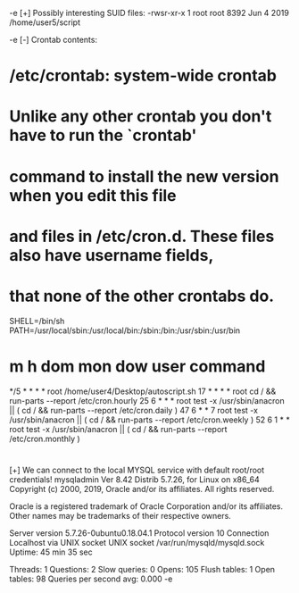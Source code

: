 -e [+] Possibly interesting SUID files:
-rwsr-xr-x 1 root root 8392 Jun  4  2019 /home/user5/script


-e [-] Crontab contents:
# /etc/crontab: system-wide crontab
# Unlike any other crontab you don't have to run the `crontab'
# command to install the new version when you edit this file
# and files in /etc/cron.d. These files also have username fields,
# that none of the other crontabs do.

SHELL=/bin/sh
PATH=/usr/local/sbin:/usr/local/bin:/sbin:/bin:/usr/sbin:/usr/bin

# m h dom mon dow user  command
*/5  *    * * * root    /home/user4/Desktop/autoscript.sh
17 *    * * *   root    cd / && run-parts --report /etc/cron.hourly
25 6    * * *   root    test -x /usr/sbin/anacron || ( cd / && run-parts --report /etc/cron.daily )
47 6    * * 7   root    test -x /usr/sbin/anacron || ( cd / && run-parts --report /etc/cron.weekly )
52 6    1 * *   root    test -x /usr/sbin/anacron || ( cd / && run-parts --report /etc/cron.monthly )
#

[+] We can connect to the local MYSQL service with default root/root credentials!
mysqladmin  Ver 8.42 Distrib 5.7.26, for Linux on x86_64
Copyright (c) 2000, 2019, Oracle and/or its affiliates. All rights reserved.

Oracle is a registered trademark of Oracle Corporation and/or its
affiliates. Other names may be trademarks of their respective
owners.

Server version          5.7.26-0ubuntu0.18.04.1
Protocol version        10
Connection              Localhost via UNIX socket
UNIX socket             /var/run/mysqld/mysqld.sock
Uptime:                 45 min 35 sec

Threads: 1  Questions: 2  Slow queries: 0  Opens: 105  Flush tables: 1  Open tables: 98  Queries per second avg: 0.000
-e 
